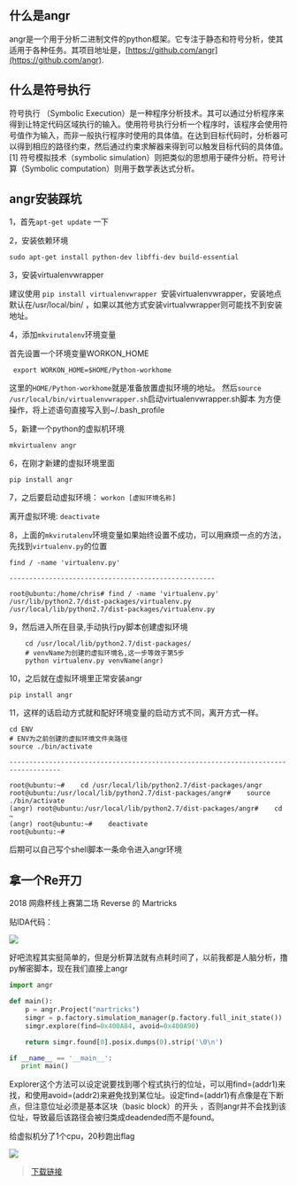 
## 什么是angr

angr是一个用于分析二进制文件的python框架。它专注于静态和符号分析，使其适用于各种任务。其项目地址是，[https://github.com/angr](https://github.com/angr).

## 什么是符号执行

符号执行 （Symbolic Execution）是一种程序分析技术。其可以通过分析程序来得到让特定代码区域执行的输入。使用符号执行分析一个程序时，该程序会使用符号值作为输入，而非一般执行程序时使用的具体值。在达到目标代码时，分析器可以得到相应的路径约束，然后通过约束求解器来得到可以触发目标代码的具体值。[1]
符号模拟技术（symbolic simulation）则把类似的思想用于硬件分析。符号计算（Symbolic computation）则用于数学表达式分析。

## angr安装踩坑

1，首先`apt-get update` 一下

2，安装依赖环境

	sudo apt-get install python-dev libffi-dev build-essential

3，安装virtualenvwrapper

建议使用 `pip install virtualenvwrapper `安装virtualenvwrapper，安装地点默认在/usr/local/bin/ ，如果以其他方式安装virtualvwrapper则可能找不到安装地址。

4，添加`mkvirutalenv`环境变量

首先设置一个环境变量WORKON_HOME

` export WORKON_HOME=$HOME/Python-workhome`

这里的`HOME/Python-workhome`就是准备放置虚拟环境的地址。 
然后`source /usr/local/bin/virtualenvwrapper.sh`启动virtualenvwrapper.sh脚本 
为方便操作，将上述语句直接写入到~/.bash_profile


5，新建一个python的虚拟机环境

	mkvirtualenv angr

6，在刚才新建的虚拟环境里面

	pip install angr

7，之后要启动虚拟环境： `workon [虚拟环境名称]`

   离开虚拟环境: `deactivate`

8，上面的`mkvirutalenv`环境变量如果始终设置不成功，可以用麻烦一点的方法，先找到`virtualenv.py`的位置

```shell
find / -name 'virtualenv.py'

----------------------------------------------------

root@ubuntu:/home/chris# find / -name 'virtualenv.py'
/usr/lib/python2.7/dist-packages/virtualenv.py
/usr/local/lib/python2.7/dist-packages/virtualenv.py

```

9，然后进入所在目录,手动执行py脚本创建虚拟环境
    
```shell
    cd /usr/local/lib/python2.7/dist-packages/
	# venvName为创建的虚拟环境名,这一步等效于第5步
	python virtualenv.py venvName(angr)
```

10，之后就在虚拟环境里正常安装angr

	pip install angr

11，这样的话启动方式就和配好环境变量的启动方式不同，离开方式一样。

```shell
cd ENV
# ENV为之前创建的虚拟环境文件夹路径
source ./bin/activate

-----------------------------------------------------------------------------------

root@ubuntu:~#    cd /usr/local/lib/python2.7/dist-packages/angr
root@ubuntu:/usr/local/lib/python2.7/dist-packages/angr#    source ./bin/activate
(angr) root@ubuntu:/usr/local/lib/python2.7/dist-packages/angr#    cd ~
(angr) root@ubuntu:~#    deactivate
root@ubuntu:~#  
```
后期可以自己写个shell脚本一条命令进入angr环境


## 拿一个Re开刀

2018 网鼎杯线上赛第二场 Reverse 的 Martricks

贴IDA代码：

![](https://raw.githubusercontent.com/yxshyj/yxshyj.github.io/master/img/pic/angr/1.jpg)

好吧流程其实挺简单的，但是分析算法就有点耗时间了，以前我都是人脑分析，撸py解密脚本，现在我们直接上angr

```python
import angr

def main():
    p = angr.Project("martricks")
    simgr = p.factory.simulation_manager(p.factory.full_init_state())
    simgr.explore(find=0x400A84, avoid=0x400A90)

    return simgr.found[0].posix.dumps(0).strip('\0\n')

if __name__ == '__main__':
   print main()
```

Explorer这个方法可以设定说要找到哪个程式执行的位址，可以用find=(addr1)来找，和使用avoid=(addr2)来避免找到某位址。设定find=(addr1)有点像是在下断点，但注意位址必须是基本区块（basic block）的开头 ，否则angr并不会找到该位址，导致最后该路径会被归类成deadended而不是found。

给虚拟机分了1个cpu，20秒跑出flag

![](https://raw.githubusercontent.com/yxshyj/yxshyj.github.io/master/img/pic/angr/2.jpg)

>[下载链接](https://github.com/yxshyj/project/tree/master/reverse/angr)
















